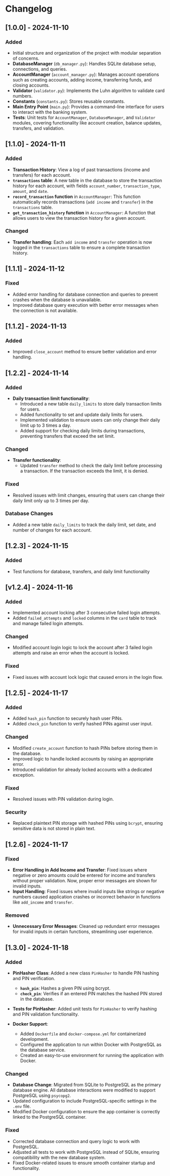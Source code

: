 # Changelog

## [1.0.0] - 2024-11-10
### Added
- Initial structure and organization of the project with modular separation of concerns.
- **DatabaseManager** (`db_manager.py`): Handles SQLite database setup, connections, and queries.
- **AccountManager** (`account_manager.py`): Manages account operations such as creating accounts, adding income, transferring funds, and closing accounts.
- **Validator** (`validator.py`): Implements the Luhn algorithm to validate card numbers.
- **Constants** (`constants.py`): Stores reusable constants.
- **Main Entry Point** (`main.py`): Provides a command-line interface for users to interact with the banking system.
- **Tests**: Unit tests for `AccountManager`, `DatabaseManager`, and `Validator` modules, covering functionality like account creation, balance updates, transfers, and validation.

## [1.1.0] - 2024-11-11
### Added
- **Transaction History**: View a log of past transactions (income and transfers) for each account.
- **`transactions` table**: A new table in the database to store the transaction history for each account, with fields `account_number`, `transaction_type`, `amount`, and `date`.
- **`record_transaction` function** in `AccountManager`: This function automatically records transactions (`add income` and `transfer`) in the `transactions` table.
- **`get_transaction_history` function** in `AccountManager`: A function that allows users to view the transaction history for a given account.

### Changed
- **Transfer handling**: Each `add income` and `transfer` operation is now logged in the `transactions` table to ensure a complete transaction history.

## [1.1.1] - 2024-11-12
### Fixed
- Added error handling for database connection and queries to prevent crashes when the database is unavailable.
- Improved database query execution with better error messages when the connection is not available.

## [1.1.2] - 2024-11-13
### Added
- Improved `close_account` method to ensure better validation and error handling.

## [1.2.2] - 2024-11-14
### Added
- **Daily transaction limit functionality**:
  - Introduced a new table `daily_limits` to store daily transaction limits for users.
  - Added functionality to set and update daily limits for users.
  - Implemented validation to ensure users can only change their daily limit up to 3 times a day.
  - Added support for checking daily limits during transactions, preventing transfers that exceed the set limit.

### Changed
- **Transfer functionality**:
  - Updated `transfer` method to check the daily limit before processing a transaction. If the transaction exceeds the limit, it is denied.
  
### Fixed
- Resolved issues with limit changes, ensuring that users can change their daily limit only up to 3 times per day.
  
### Database Changes
- Added a new table `daily_limits` to track the daily limit, set date, and number of changes for each account.

## [1.2.3] - 2024-11-15
### Added
- Test functions for database, transfers, and daily limit functionality

## [v1.2.4] - 2024-11-16
### Added
- Implemented account locking after 3 consecutive failed login attempts.
- Added `failed_attempts` and `locked` columns in the `card` table to track and manage failed login attempts.

### Changed
- Modified account login logic to lock the account after 3 failed login attempts and raise an error when the account is locked.

### Fixed
- Fixed issues with account lock logic that caused errors in the login flow.

## [1.2.5] - 2024-11-17

### Added
- Added `hash_pin` function to securely hash user PINs.
- Added `check_pin` function to verify hashed PINs against user input.

### Changed
- Modified `create_account` function to hash PINs before storing them in the database.
- Improved logic to handle locked accounts by raising an appropriate error.
- Introduced validation for already locked accounts with a dedicated exception.

### Fixed
- Resolved issues with PIN validation during login.

### Security
- Replaced plaintext PIN storage with hashed PINs using `bcrypt`, ensuring sensitive data is not stored in plain text.

## [1.2.6] - 2024-11-17

### Fixed
- **Error Handling in Add Income and Transfer**: Fixed issues where negative or zero amounts could be entered for income and transfers without proper validation. Now, proper error messages are shown for invalid inputs.
- **Input Handling**: Fixed issues where invalid inputs like strings or negative numbers caused application crashes or incorrect behavior in functions like `add_income` and `transfer`.

### Removed
- **Unnecessary Error Messages**: Cleaned up redundant error messages for invalid inputs in certain functions, streamlining user experience.

## [1.3.0] - 2024-11-18

### Added
- **PinHasher Class**: Added a new class `PinHasher` to handle PIN hashing and PIN verification. 
  - **`hash_pin`**: Hashes a given PIN using bcrypt.
  - **`check_pin`**: Verifies if an entered PIN matches the hashed PIN stored in the database.

- **Tests for PinHasher**: Added unit tests for `PinHasher` to verify hashing and PIN validation functionality.

- **Docker Support**: 
  - Added `Dockerfile` and `docker-compose.yml` for containerized development.
  - Configured the application to run within Docker with PostgreSQL as the database service.
  - Created an easy-to-use environment for running the application with Docker.

### Changed
- **Database Change**: Migrated from SQLite to PostgreSQL as the primary database engine. All database interactions were modified to support PostgreSQL using `psycopg2`.
- Updated configuration to include PostgreSQL-specific settings in the `.env` file.
- Modified Docker configuration to ensure the app container is correctly linked to the PostgreSQL container.

### Fixed
- Corrected database connection and query logic to work with PostgreSQL.
- Adjusted all tests to work with PostgreSQL instead of SQLite, ensuring compatibility with the new database system.
- Fixed Docker-related issues to ensure smooth container startup and functionality.